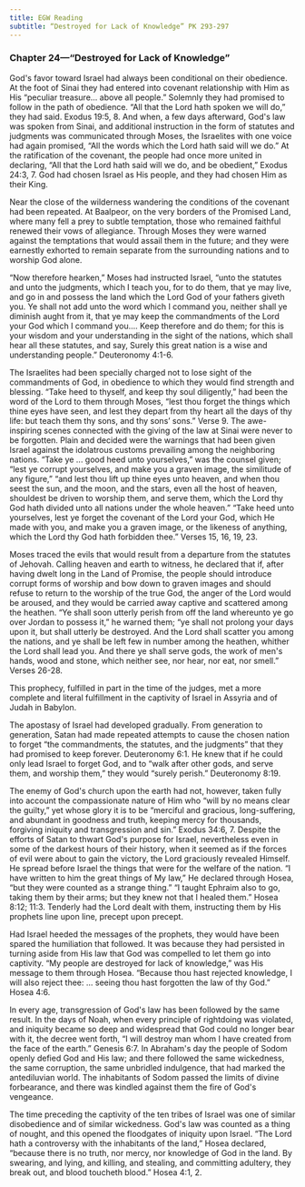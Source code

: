 ```yaml
---
title: EGW Reading
subtitle: “Destroyed for Lack of Knowledge” PK 293-297
---
```


### Chapter 24—“Destroyed for Lack of Knowledge”

God's favor toward Israel had always been conditional on their obedience. At the foot of Sinai they had entered into covenant relationship with Him as His “peculiar treasure... above all people.” Solemnly they had promised to follow in the path of obedience. “All that the Lord hath spoken we will do,” they had said. Exodus 19:5, 8. And when, a few days afterward, God's law was spoken from Sinai, and additional instruction in the form of statutes and judgments was communicated through Moses, the Israelites with one voice had again promised, “All the words which the Lord hath said will we do.” At the ratification of the covenant, the people had once more united in declaring, “All that the Lord hath said will we do, and be obedient,” Exodus 24:3, 7. God had chosen Israel as His people, and they had chosen Him as their King.

Near the close of the wilderness wandering the conditions of the covenant had been repeated. At Baalpeor, on the very borders of the Promised Land, where many fell a prey to subtle temptation, those who remained faithful renewed their vows of allegiance. Through Moses they were warned against the temptations that would assail them in the future; and they were earnestly exhorted to remain separate from the surrounding nations and to worship God alone.

“Now therefore hearken,” Moses had instructed Israel, “unto the statutes and unto the judgments, which I teach you, for to do them, that ye may live, and go in and possess the land which the Lord God of your fathers giveth you. Ye shall not add unto the word which I command you, neither shall ye diminish aught from it, that ye may keep the commandments of the Lord your God which I command you.... Keep therefore and do them; for this is your wisdom and your understanding in the sight of the nations, which shall hear all these statutes, and say, Surely this great nation is a wise and understanding people.” Deuteronomy 4:1-6.

The Israelites had been specially charged not to lose sight of the commandments of God, in obedience to which they would find strength and blessing. “Take heed to thyself, and keep thy soul diligently,” had been the word of the Lord to them through Moses, “lest thou forget the things which thine eyes have seen, and lest they depart from thy heart all the days of thy life: but teach them thy sons, and thy sons’ sons.” Verse 9. The awe-inspiring scenes connected with the giving of the law at Sinai were never to be forgotten. Plain and decided were the warnings that had been given Israel against the idolatrous customs prevailing among the neighboring nations. “Take ye ... good heed unto yourselves,” was the counsel given; “lest ye corrupt yourselves, and make you a graven image, the similitude of any figure,” “and lest thou lift up thine eyes unto heaven, and when thou seest the sun, and the moon, and the stars, even all the host of heaven, shouldest be driven to worship them, and serve them, which the Lord thy God hath divided unto all nations under the whole heaven.” “Take heed unto yourselves, lest ye forget the covenant of the Lord your God, which He made with you, and make you a graven image, or the likeness of anything, which the Lord thy God hath forbidden thee.” Verses 15, 16, 19, 23.

Moses traced the evils that would result from a departure from the statutes of Jehovah. Calling heaven and earth to witness, he declared that if, after having dwelt long in the Land of Promise, the people should introduce corrupt forms of worship and bow down to graven images and should refuse to return to the worship of the true God, the anger of the Lord would be aroused, and they would be carried away captive and scattered among the heathen. “Ye shall soon utterly perish from off the land whereunto ye go over Jordan to possess it,” he warned them; “ye shall not prolong your days upon it, but shall utterly be destroyed. And the Lord shall scatter you among the nations, and ye shall be left few in number among the heathen, whither the Lord shall lead you. And there ye shall serve gods, the work of men's hands, wood and stone, which neither see, nor hear, nor eat, nor smell.” Verses 26-28.

This prophecy, fulfilled in part in the time of the judges, met a more complete and literal fulfillment in the captivity of Israel in Assyria and of Judah in Babylon.

The apostasy of Israel had developed gradually. From generation to generation, Satan had made repeated attempts to cause the chosen nation to forget “the commandments, the statutes, and the judgments” that they had promised to keep forever. Deuteronomy 6:1. He knew that if he could only lead Israel to forget God, and to “walk after other gods, and serve them, and worship them,” they would “surely perish.” Deuteronomy 8:19.

The enemy of God's church upon the earth had not, however, taken fully into account the compassionate nature of Him who “will by no means clear the guilty,” yet whose glory it is to be “merciful and gracious, long-suffering, and abundant in goodness and truth, keeping mercy for thousands, forgiving iniquity and transgression and sin.” Exodus 34:6, 7. Despite the efforts of Satan to thwart God's purpose for Israel, nevertheless even in some of the darkest hours of their history, when it seemed as if the forces of evil were about to gain the victory, the Lord graciously revealed Himself. He spread before Israel the things that were for the welfare of the nation. “I have written to him the great things of My law,” He declared through Hosea, “but they were counted as a strange thing.” “I taught Ephraim also to go, taking them by their arms; but they knew not that I healed them.” Hosea 8:12; 11:3. Tenderly had the Lord dealt with them, instructing them by His prophets line upon line, precept upon precept.

Had Israel heeded the messages of the prophets, they would have been spared the humiliation that followed. It was because they had persisted in turning aside from His law that God was compelled to let them go into captivity. “My people are destroyed for lack of knowledge,” was His message to them through Hosea. “Because thou hast rejected knowledge, I will also reject thee: ... seeing thou hast forgotten the law of thy God.” Hosea 4:6.

In every age, transgression of God's law has been followed by the same result. In the days of Noah, when every principle of rightdoing was violated, and iniquity became so deep and widespread that God could no longer bear with it, the decree went forth, “I will destroy man whom I have created from the face of the earth.” Genesis 6:7. In Abraham's day the people of Sodom openly defied God and His law; and there followed the same wickedness, the same corruption, the same unbridled indulgence, that had marked the antediluvian world. The inhabitants of Sodom passed the limits of divine forbearance, and there was kindled against them the fire of God's vengeance.

The time preceding the captivity of the ten tribes of Israel was one of similar disobedience and of similar wickedness. God's law was counted as a thing of nought, and this opened the floodgates of iniquity upon Israel. “The Lord hath a controversy with the inhabitants of the land,” Hosea declared, “because there is no truth, nor mercy, nor knowledge of God in the land. By swearing, and lying, and killing, and stealing, and committing adultery, they break out, and blood toucheth blood.” Hosea 4:1, 2.